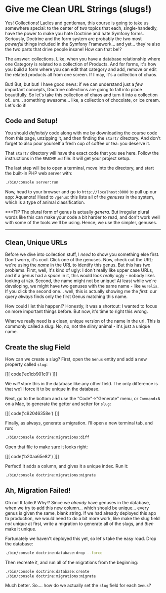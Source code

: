 # Give me Clean URL Strings (slugs!)

Yes! Collections! Ladies and gentleman, this course is going to take us somewhere
special: to the center of *two* topics that each, single-handedly, have the power
to make you hate Doctrine and hate Symfony forms. Seriously, Doctrine and the form
system are probably the two most *powerful* things included in the Symfony Framework...
and yet... they're also the two parts that drive people insane! How can that be!?

The answer: collections. Like, when you have a database relationship where one
Category is related to a collection of Products. And for forms, it's how you build
a form where you can edit that category and add, remove or edit the related products
all from one screen. If I may, it's a collection of chaos.

But! But, but but! I have good news: if we can understand just a *few* important
concepts, Doctrine collections are going to fall into place beautifully. So let's
take this collection of chaos and turn it into a collection of.. um... something awesome...
like, a collection of chocolate, or ice cream. Let's do it!

## Code and Setup!

You should *definitely* code along with me by downloading the course code from this
page, unzipping it, and then finding the `start/` directory. And don't forget to
also pour yourself a fresh cup of coffee or tea: you deserve it.

That `start/` directory will have the exact code that you see here. Follow the instructions
in the `README.md` file: it will get your project setup.

The last step will be to open a terminal, move into the directory, and start the
built-in PHP web server with:

```bash
./bin/console server:run
```

Now, head to your browser and go to `http://localhost:8000` to pull up our app:
Aquanote! Head to `/genus`: this lists all of the *genuses* in the system, which
is a type of animal classification.

***TIP
The plural form of genus is actually *genera*. But irregular plural words like
this can make your code a bit harder to read, and don't work well with some of
the tools we'll be using. Hence, we use the simpler, genuses.
***

## Clean, Unique URLs

Before we dive into collection stuff, I *need* to show you something else first.
Don't worry, it's cool. Click one of the genuses. Now, check out the URL: we're
using the *name* in the URL to identify this genus. But this has two problems. First,
well, it's kind of ugly: I don't really like upper case URLs, and if a genus had
a *space* in it, this would look *really* ugly - nobody likes looking at `%20`. Second,
the name might not be unique! At least while we're developing, we might have two
genuses with the same name - like `Aurelia`. If you click the second one... well,
this is actually showing me the *first*: our query *always* finds only the first
Genus matching this name.

How could I let this happen!? Honestly, it was a shortcut: I wanted to focus on more
important things before. But now, it's time to right this wrong.

What we really need is a clean, unique version of the name in the url. This is commonly
called a *slug*. No, no, not the slimy animal - it's just a unique name.

## Create the slug Field

How can we create a slug? First, open the `Genus` entity and add a new property
called `slug`:

[[[ code('ec1cb901c0') ]]]

We *will* store this in the database like any other field. The only difference is
that we'll force it to be unique in the database.

Next, go to the bottom and use the "Code"->"Generate" menu, or `Command`+`N` on a
Mac, to generate the getter and setter for `slug`:

[[[ code('c92046358e') ]]]

Finally, as always, generate a migration. I'll open a new terminal tab, and run:

```bash
./bin/console doctrine:migrations:diff
```

Open that file to make sure it looks right:

[[[ code('b20aa65e82') ]]]

Perfect! It adds a column, and gives it a unique index. Run it:

```bash
./bin/console doctrine:migrations:migrate
```

## Ah, Migration Failed!

Oh no! It failed! Why!? Since we *already* have genuses in the database, when we try
to add this new column... which should be unique... every genus is given the same,
blank string. If we had already deployed this app to production, we would need to
do a bit more work, like make the slug field *not* unique at first, write a migration
to generate all of the slugs, and *then* make it unique.

Fortunately we haven't deployed this yet, so let's take the easy road. Drop the
database:

```bash
./bin/console doctrine:database:drop --force
```

Then recreate it, and run all of the migrations from the beginning:

```bash
./bin/console doctrine:database:create
./bin/console doctrine:migrations:migrate
```

Much better. So.... how do we actually set the `slug` field for each `Genus`?
